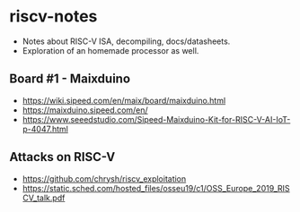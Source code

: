 # riscv-notes
- Notes about RISC-V ISA, decompiling, docs/datasheets.
- Exploration of an homemade processor as well.

## Board #1 - Maixduino
- https://wiki.sipeed.com/en/maix/board/maixduino.html
- https://maixduino.sipeed.com/en/
- https://www.seeedstudio.com/Sipeed-Maixduino-Kit-for-RISC-V-AI-IoT-p-4047.html

## Attacks on RISC-V
- https://github.com/chrysh/riscv_exploitation
- https://static.sched.com/hosted_files/osseu19/c1/OSS_Europe_2019_RISCV_talk.pdf
